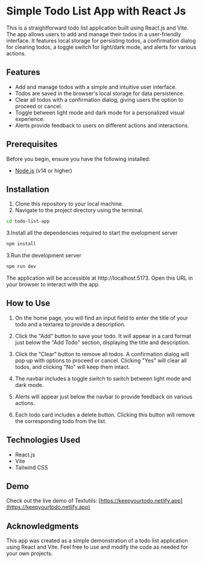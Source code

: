 # Simple Todo List App with React Js

This is a straightforward todo list application built using React.js and Vite. The app allows users to add and manage their todos in a user-friendly interface. It features local storage for persisting todos, a confirmation dialog for clearing todos, a toggle switch for light/dark mode, and alerts for various actions.

## Features

- Add and manage todos with a simple and intuitive user interface.
- Todos are saved in the browser's local storage for data persistence.
- Clear all todos with a confirmation dialog, giving users the option to proceed or cancel.
- Toggle between light mode and dark mode for a personalized visual experience.
- Alerts provide feedback to users on different actions and interactions.

## Prerequisites

Before you begin, ensure you have the following installed:

- [Node.js](https://nodejs.org/) (v14 or higher)

## Installation

1. Clone this repository to your local machine.
2. Navigate to the project directory using the terminal.

```bash
cd todo-list-app
```
3.Install all the dependencies required to start the evelopment server

```bash
npm install
```
3.Run the development server
```bash
npm run dev
```
The application will be accessible at http://localhost:5173. Open this URL in your browser to interact with the app.
## How to Use

1. On the home page, you will find an input field to enter the title of your todo and a textarea to provide a description.

2. Click the "Add" button to save your todo. It will appear in a card format just below the "Add Todo" section, displaying the title and description.

3. Click the "Clear" button to remove all todos. A confirmation dialog will pop up with options to proceed or cancel. Clicking "Yes" will clear all todos, and clicking "No" will keep them intact.

4. The navbar includes a toggle switch to switch between light mode and dark mode.

5. Alerts will appear just below the navbar to provide feedback on various actions.

6. Each todo card includes a delete button. Clicking this button will remove the corresponding todo from the list.
## Technologies Used

- React.js
- Vite
- Tailwind CSS
## Demo

Check out the live demo of Textutils: [https://keepyourtodo.netlify.app](https://keepyourtodo.netlify.app)

## Acknowledgments

This app was created as a simple demonstration of a todo list application using React and Vite. Feel free to use and modify the code as needed for your own projects.
